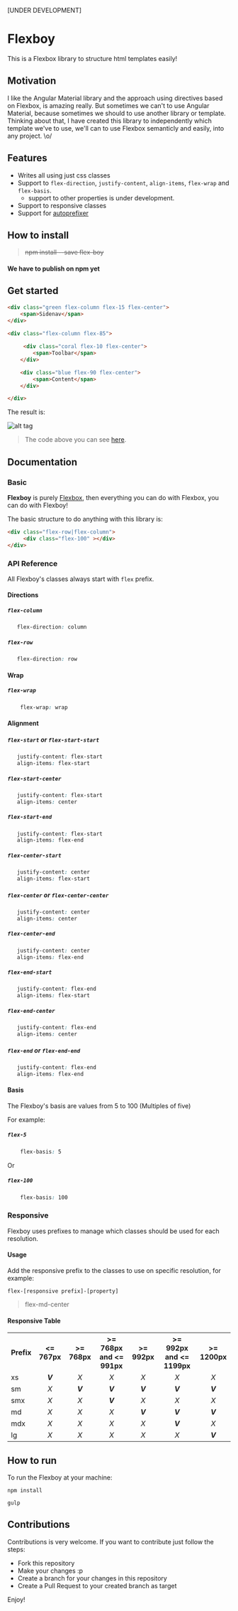 [UNDER DEVELOPMENT]

# Flexboy 
This is a Flexbox library to structure html templates easily!  

## Motivation
I like the Angular Material library and the approach using directives based on Flexbox, is amazing really. 
But sometimes we can't to use Angular Material, because sometimes we should to use another library or template. 
Thinking about that, I have created this library to independently which template we've to use, we'll can to use Flexbox semanticly and easily, into any project. \o/ 

## Features
* Writes all using just css classes
* Support to ``flex-direction``, ``justify-content``, ``align-items``, ``flex-wrap`` and ``flex-basis``.
    * support to other properties is under development.
* Support to responsive classes
* Support for [autoprefixer](https://github.com/postcss/autoprefixer)

## How to install 
> ~~npm install --save flex-boy~~
#### We have to publish on npm yet

## Get started
```html
<div class="green flex-column flex-15 flex-center">
    <span>Sidenav</span>
</div>
    
<div class="flex-column flex-85">

     <div class="coral flex-10 flex-center">
        <span>Toolbar</span> 
    </div>

    <div class="blue flex-90 flex-center">
        <span>Content</span> 
    </div>

</div>
```
The result is:

![alt tag](https://github.com/henriquecustodia/flex-boy/blob/master/images/example.png)

> The code above you can see [here](https://github.com/henriquecustodia/flex-boy/blob/master/examples/basic.html).

## Documentation

### Basic 
**Flexboy** is purely [Flexbox](https://developer.mozilla.org/en-US/docs/Web/CSS/CSS_Flexible_Box_Layout/Using_CSS_flexible_boxes), then everything you can do with Flexbox, you can do with Flexboy!

The basic structure to do anything with this library is:

```html
<div class="flex-row|flex-column">
     <div class="flex-100" ></div>
</div> 
```

### API Reference
All Flexboy's classes always start with `flex` prefix. 

#### Directions

##### ``flex-column``
```css
   flex-direction: column
```

##### ``flex-row``
```css
   flex-direction: row
```

#### Wrap

##### ``flex-wrap``
```css
    flex-wrap: wrap 
```

#### Alignment

##### ``flex-start`` or ``flex-start-start``
```css
   justify-content: flex-start
   align-items: flex-start
```

##### ``flex-start-center``
```css
   justify-content: flex-start
   align-items: center
```

##### ``flex-start-end``
```css
   justify-content: flex-start
   align-items: flex-end
```

##### ``flex-center-start``
```css
   justify-content: center
   align-items: flex-start
```

##### ``flex-center`` or ``flex-center-center``
```css
   justify-content: center
   align-items: center
```

##### ``flex-center-end``
```css
   justify-content: center
   align-items: flex-end
```

##### ``flex-end-start``
```css
   justify-content: flex-end
   align-items: flex-start
```

##### ``flex-end-center``
```css
   justify-content: flex-end
   align-items: center
```

##### ``flex-end`` or ``flex-end-end``
```css
   justify-content: flex-end
   align-items: flex-end
```

#### Basis
The Flexboy's basis are values from 5 to 100 (Multiples of five)

For example: 
##### ``flex-5``
```css
    flex-basis: 5
```
Or 
##### ``flex-100``
```css
    flex-basis: 100
```

### Responsive

Flexboy uses prefixes to manage which classes should be used for each resolution.

#### Usage
Add the responsive prefix to the classes to use on specific resolution, for example:

``flex-[responsive prefix]-[property]`` 
> flex-md-center

#### Responsive Table

<table>
   <tr>
     <th>Prefix</th>
     <th><= 767px</th>
     <th>>= 768px</th>
     <th>>= 768px and <= 991px</th>
     <th>>= 992px</th>
     <th>>= 992px and <= 1199px</th>
     <th>>= 1200px</th>
   </tr>
   <tr>
       <td>xs</td>
       <td align="center"><b><em>V</em></b></td>
       <td align="center"><em>X</em></td>
       <td align="center"><em>X</em></td>
       <td align="center"><em>X</em></td>
       <td align="center"><em>X</em></td>
       <td align="center"><em>X</em></td>
   </tr>
   <tr>
       <td>sm</td>
       <td align="center"><em>X</em></td>
       <td align="center"><b><em>V</em></b></td>
       <td align="center"><b><em>V</em></b></td>
       <td align="center"><b><em>V</em></b></td>
       <td align="center"><b><em>V</em></b></td>
       <td align="center"><b><em>V</em></b></td>
   </tr>
   <tr>
      <td>smx</td>
      <td align="center"><em>X</em></td>
      <td align="center"><em>X</em></td>
      <td align="center"><b><em>V</em></b></td>
      <td align="center"><em>X</em></td>
      <td align="center"><em>X</em></td>
      <td align="center"><em>X</em></td>
   </tr>
   <tr>
      <td>md</td>
      <td align="center"><em>X</em></td>
      <td align="center"><em>X</em></td>
      <td align="center"><em>X</em></td>
      <td align="center"><b><em>V</em></b></td>
      <td align="center"><b><em>V</em></b></td>
      <td align="center"><b><em>V</em></b></td>
   </tr>
   <tr>
      <td>mdx</td>
      <td align="center"><em>X</em></td>
      <td align="center"><em>X</em></td>
      <td align="center"><em>X</em></td>
      <td align="center"><em>X</em></td>
      <td align="center"><b><em>V</em></b></td>
      <td align="center"><em>X</em></td>
   </tr>
   <tr>
      <td>lg</td>
      <td align="center"><em>X</em></td>
      <td align="center"><em>X</em></td>
      <td align="center"><em>X</em></td>
      <td align="center"><em>X</em></td>
      <td align="center"><em>X</em></td>
      <td align="center"><b><em>V</em></b></td>
   </tr>
</table>

## How to run
To run the Flexboy at your machine:  

``npm install``

``gulp``


## Contributions 
Contributions is very welcome.
If you want to contribute just follow the steps:
* Fork this repository
* Make your changes :p
* Create a branch for your changes in this repository 
* Create a Pull Request to your created branch as target

Enjoy!


